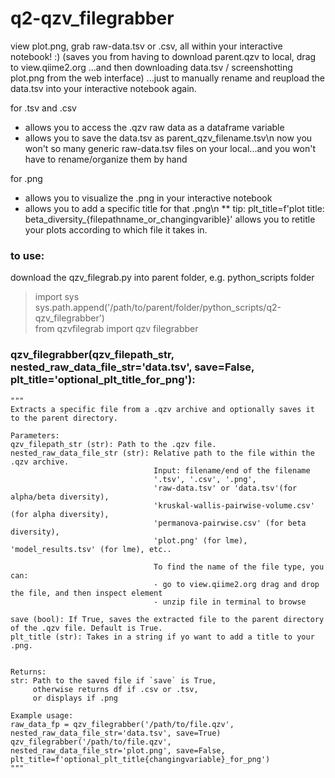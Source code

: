 # q2-qzv_filegrabber
view plot.png, grab raw-data.tsv or .csv, all within your interactive notebook! :)
(saves you from having to download parent.qzv to local, drag to view.qiime2.org
...and then downloading data.tsv / screenshotting plot.png from the web interface)
...just to manually rename and reupload the data.tsv into your interactive notebook again.

for .tsv and .csv
* allows you to access the .qzv raw data as a dataframe variable
* allows you to save the data.tsv as parent_qzv_filename.tsv\n 
now you won't so many generic raw-data.tsv files on your local...and you won't have to rename/organize them by hand

for .png
* allows you to visualize the .png in your interactive notebook
* allows you to add a specific title for that .png\n
** tip: plt_title=f'plot title: beta_diversity_{filepathname_or_changingvarible}' allows you to retitle your plots according to which file it takes in.

### to use:
download the qzv_filegrab.py into parent folder, e.g. python_scripts folder

>import sys\
>sys.path.append('/path/to/parent/folder/python_scripts/q2-qzv_filegrabber')\
>from qzvfilegrab import qzv filegrabber

### qzv_filegrabber(qzv_filepath_str, nested_raw_data_file_str='data.tsv', save=False, plt_title='optional_plt_title_for_png'):


    """
    Extracts a specific file from a .qzv archive and optionally saves it to the parent directory.
    
    Parameters:
    qzv_filepath_str (str): Path to the .qzv file.
    nested_raw_data_file_str (str): Relative path to the file within the .qzv archive. 
                                    Input: filename/end of the filename 
                                    '.tsv', '.csv', '.png', 
                                    'raw-data.tsv' or 'data.tsv'(for alpha/beta diversity),  
                                    'kruskal-wallis-pairwise-volume.csv' (for alpha diversity), 
                                    'permanova-pairwise.csv' (for beta diversity),
                                    'plot.png' (for lme), 'model_results.tsv' (for lme), etc..
                                    
                                    To find the name of the file type, you can:
                                    - go to view.qiime2.org drag and drop the file, and then inspect element 
                                    - unzip file in terminal to browse
                                    
    save (bool): If True, saves the extracted file to the parent directory of the .qzv file. Default is True.
    plt_title (str): Takes in a string if yo want to add a title to your .png. 
    
    
    Returns:
    str: Path to the saved file if `save` is True, 
         otherwise returns df if .csv or .tsv, 
         or displays if .png
    
    Example usage:
    raw_data_fp = qzv_filegrabber('/path/to/file.qzv', nested_raw_data_file_str='data.tsv', save=True)
    qzv_filegrabber('/path/to/file.qzv', nested_raw_data_file_str='plot.png', save=False, plt_title=f'optional_plt_title{changingvariable}_for_png')
    """
